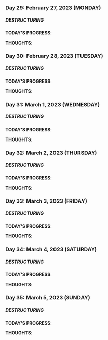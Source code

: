 ### Day 29: February 27, 2023 (MONDAY)

##### DESTRUCTURING

**TODAY'S PROGRESS**:

**THOUGHTS**:

### Day 30: February 28, 2023 (TUESDAY)

##### DESTRUCTURING

**TODAY'S PROGRESS**:

**THOUGHTS**:

### Day 31: March 1, 2023 (WEDNESDAY)

##### DESTRUCTURING

**TODAY'S PROGRESS**:

**THOUGHTS**:

### Day 32: March 2, 2023 (THURSDAY)

##### DESTRUCTURING

**TODAY'S PROGRESS**:

**THOUGHTS**:

### Day 33: March 3, 2023 (FRIDAY)

##### DESTRUCTURING

**TODAY'S PROGRESS**:

**THOUGHTS**:

### Day 34: March 4, 2023 (SATURDAY)

##### DESTRUCTURING

**TODAY'S PROGRESS**:

**THOUGHTS**:

### Day 35: March 5, 2023 (SUNDAY)

##### DESTRUCTURING

**TODAY'S PROGRESS**:

**THOUGHTS**:
